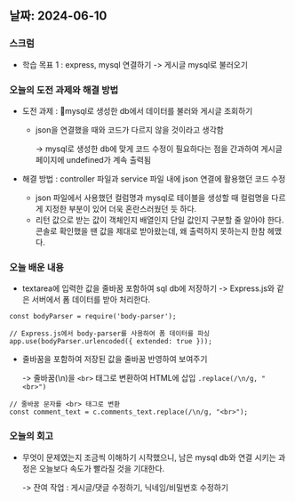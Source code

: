 ## 날짜: 2024-06-10

### 스크럼
- 학습 목표 1 : express, mysql 연결하기 -> 게시글 mysql로 불러오기

### 오늘의 도전 과제와 해결 방법
- 도전 과제 : mysql로 생성한 db에서 데이터를 불러와 게시글 조회하기
  - json을 연결했을 때와 코드가 다르지 않을 것이라고 생각함 

    -> mysql로 생성한 db에 맞게 코드 수정이 필요하다는 점을 간과하여 게시글 페이지에 undefined가 계속 출력됨

- 해결 방법 : controller 파일과 service 파일 내에 json 연결에 활용했던 코드 수정
  - json 파일에서 사용했던 컬럼명과 mysql로 테이블을 생성할 때 컬럼명을 다르게 지정한 부분이 있어 더욱 혼란스러웠던 듯 하다.
  - 리턴 값으로 받는 값이 객체인지 배열인지 단일 값인지 구분할 줄 알아야 한다. 콘솔로 확인했을 땐 값을 제대로 받아왔는데, 왜 출력하지 못하는지 한참 헤맸다.

### 오늘 배운 내용
- textarea에 입력한 값을 줄바꿈 포함하여 sql db에 저장하기   -> Express.js와 같은 서버에서 폼 데이터를 받아 처리한다. 

``` JS
const bodyParser = require('body-parser');

// Express.js에서 body-parser를 사용하여 폼 데이터를 파싱
app.use(bodyParser.urlencoded({ extended: true }));
```

- 줄바꿈을 포함하여 저장된 값을 줄바꿈 반영하여 보여주기

  -> 줄바꿈(\n)을 `<br>` 태그로 변환하여 HTML에 삽입 `.replace(/\n/g, "<br>")`

```
// 줄바꿈 문자를 <br> 태그로 변환
const comment_text = c.comments_text.replace(/\n/g, "<br>");
```

### 오늘의 회고
- 무엇이 문제였는지 조금씩 이해하기 시작했으니, 남은 mysql db와 연결 시키는 과정은 오늘보다 속도가 빨라질 것을 기대한다.

  -> 잔여 작업 : 게시글/댓글 수정하기, 닉네임/비밀번호 수정하기
